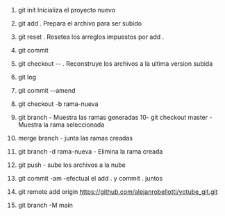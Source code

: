 
1. git init  Inicializa el proyecto nuevo
2. git add . Prepara el archivo para ser subido
3. git reset . Resetea los arreglos impuestos por add .
4. git commit
5. git checkout -- .  Reconstruye los archivos a la ultima version subida
6. git log
7. git commit --amend 
8. git checkout -b rama-nueva
9. git branch - Muestra las ramas generadas
10- git checkout master - Muestra la rama seleccionada 
11. merge branch - junta las ramas creadas
12. git branch -d rama-nueva  - Elimina la rama creada
13. git push - sube los archivos a la nube
14. git commit -am -efectual el add . y commit . juntos



20. git remote add origin https://github.com/alejanrobellotti/yotube_git.git
21. git branch -M main